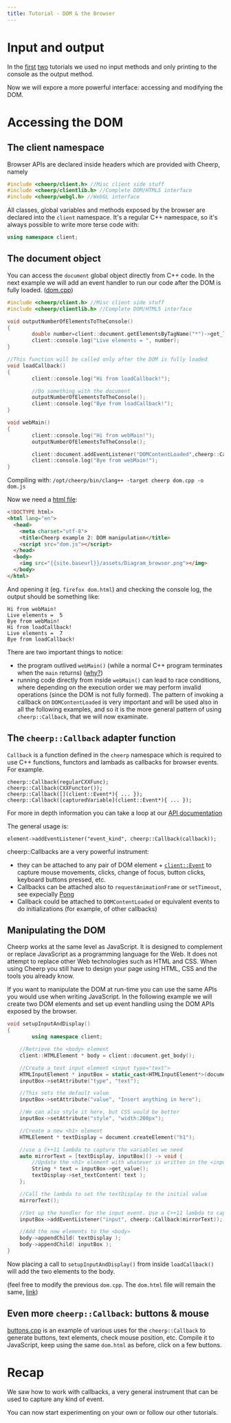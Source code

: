 ```yaml
---
title: Tutorial - DOM & the Browser
---
```


# Input and output
In the [first](Getting-started#hello-world) [two](Tutorial-Hello-Wasm) tutorials we used no input methods and only printing to the console as the output method.

Now we will expore a more powerful interface: accessing and modifying the DOM.

# Accessing the DOM

## The client namespace

Browser APIs are declared inside headers which are provided with Cheerp, namely

```c++
#include <cheerp/client.h> //Misc client side stuff
#include <cheerp/clientlib.h> //Complete DOM/HTML5 interface
#include <cheerp/webgl.h> //WebGL interface
```

All classes, global variables and methods exposed by the browser are declared into the ```client``` namespace. It's a regular C++ namespace, so it's always possible to write more terse code with:

```c++
using namespace client;
```

## The document object

You can access the ```document``` global object directly from C++ code. In the next example we will add an event handler to run our code after the DOM is fully loaded. ([dom.cpp](/tutorials/dom_access/dom.cpp))

```c++
#include <cheerp/client.h> //Misc client side stuff
#include <cheerp/clientlib.h> //Complete DOM/HTML5 interface

void outputNumberOfElementsToTheConsole()
{
        double number=client::document.getElementsByTagName("*")->get_length();
        client::console.log("Live elements = ", number);
}

//This function will be called only after the DOM is fully loaded
void loadCallback()
{
        client::console.log("Hi from loadCallback!");

        //Do something with the document
        outputNumberOfElementsToTheConsole();
        client::console.log("Bye from loadCallback!");
}

void webMain()
{
        client::console.log("Hi from webMain!");
        outputNumberOfElementsToTheConsole();

        client::document.addEventListener("DOMContentLoaded",cheerp::Callback(loadCallback));
        client::console.log("Bye from webMain!");
}

```

Compiling with:
```/opt/cheerp/bin/clang++ -target cheerp dom.cpp -o dom.js```

Now we need a [html file](/tutorials/dom_access/dom.html):
```html
<!DOCTYPE html>
<html lang="en">
  <head>
    <meta charset="utf-8">
    <title>Cheerp example 2: DOM manipulation</title>
    <script src="dom.js"></script>
  </head>
  <body>
    <img src="{{site.baseurl}}/assets/Diagram_browser.png"></img>
  </body>
</html>
```

And opening it (eg. `firefox dom.html`) and checking the console log, the output should be something like:
```
Hi from webMain!
Live elements =  5
Bye from webMain!
Hi from loadCallback!
Live elements =  7
Bye from loadCallback!
```

There are two important things to notice:
+ the program outlived `webMain()` (while a normal C++ program terminates when the `main` returns) ([why?](Cheerp-basics#the-webmain-entry-point))
+ running code directly from inside `webMain()` can lead to race conditions, where depending on the execution order we may perform invalid operations (since the DOM is not fully formed). The pattern of invoking a callback on `DOMContentLoaded` is very important and will be used also in all the following examples, and so it is the more general pattern of using `cheerp::Callback`, that we will now examinate.

## The ```cheerp::Callback``` adapter function

```Callback``` is a function defined in the ```cheerp``` namespace which is required to use C++ functions, functors and lambads as callbacks for browser events. For example.

```
cheerp::Callback(regularCXXFunc);
cheerp::Callback(CXXFunctor());
cheerp::Callback([](client::Event*){ ... });
cheerp::Callback([capturedVariable](client::Event*){ ... });
```

For more in depth information you can take a loop at our [API documentation](http://leaningtech.com/API/namespacecheerp.html#a3dd35fdcd0dd20e953ca993dcbbd34af)

The general usage is:

```
element->addEventListener("event_kind", cheerp::Callback(callback));
```

cheerp::Callbacks are a very powerful instrument:
* they can be attached to any pair of DOM element + [`client::Event`](https://developer.mozilla.org/en-US/docs/Web/Events) to capture mouse movements, clicks, change of focus, button clicks, keyboard buttons pressed, etc.
* Callbacks can be attached also to `requestAnimationFrame` or `setTimeout`, see expecially [Pong](Cheerp-Tutorial-Mixed-mode-C++-to-WebAssembly-and-JavaScript)
* Callback could be attached to `DOMContentLoaded` or equivalent events to do initializations (for example, of other callbacks)

## Manipulating the DOM

Cheerp works at the same level as JavaScript. It is designed to complement or replace JavaScript as a programming language for the Web. It does not attempt to replace other Web technologies such as HTML and CSS. When using Cheerp you still have to design your page using HTML, CSS and the tools you already know.

If you want to manipulate the DOM at run-time you can use the same APIs you would use when writing JavaScript. In the following example we will create two DOM elements and set up event handling using the DOM APIs exposed by the browser.

```c++
void setupInputAndDisplay()
{
        using namespace client;

	//Retrieve the <body> element
	client::HTMLElement * body = client::document.get_body();

	//Create a text input element <input type="text">
	HTMLInputElement * inputBox = static_cast<HTMLInputElement*>(document.createElement("input") );
	inputBox->setAttribute("type", "text");

	//This sets the default value
	inputBox->setAttribute("value", "Insert anything in here");

	//We can also style it here, but CSS would be better
	inputBox->setAttribute("style", "width:200px");

	//Create a new <h1> element
	HTMLElement * textDisplay = document.createElement("h1");

	//use a C++11 lambda to capture the variables we need
	auto mirrorText = [textDisplay, inputBox]() -> void {
		//Update the <h1> element with whatever is written in the <input> element
		String * text = inputBox->get_value();
		textDisplay->set_textContent( text );
	};  

	//Call the lambda to set the textDisplay to the initial value
	mirrorText();

	//Set up the handler for the input event. Use a C++11 lambda to capture the variables we need
	inputBox->addEventListener("input", cheerp::Callback(mirrorText));

	//Add the new elements to the <body>
	body->appendChild( textDisplay );
	body->appendChild( inputBox );
}
```

Now placing a call to `setupInputAndDisplay()` from inside `loadCallback()` will add the two elements to the body.

(feel free to modify the previous `dom.cpp`. The `dom.html` file will remain the same, [link](/tutorials/dom_manipulation/dom.cpp))

## Even more `cheerp::Callback`: buttons & mouse
[buttons.cpp](/tutorials/dom_buttons/buttons.cpp) is an example of various uses for the `cheerp::Callback` to generate buttons, text elements, check mouse position, etc. Compile it to JavaScript, keep using the same `dom.html` as before, click on a few buttons.

# Recap

We saw how to work with callbacks, a very general instrument that can be used to capture any kind of event.

You can now start experimenting on your own or follow our other tutorials.
